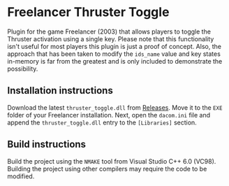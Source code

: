 # Freelancer Thruster Toggle
Plugin for the game Freelancer (2003) that allows players to toggle the Thruster activation using a single key.
Please note that this functionality isn't useful for most players this plugin is just a proof of concept.
Also, the approach that has been taken to modify the `ids_name` value and key states in-memory is far from the greatest and is only included to demonstrate the possibility.

## Installation instructions
Download the latest `thruster_toggle.dll` from [Releases](https://github.com/BC46/freelancer-thruster-toggle/releases). Move it to the `EXE` folder of your Freelancer installation.
Next, open the `dacom.ini` file and append the `thruster_toggle.dll` entry to the `[Libraries]` section. 

## Build instructions
Build the project using the `NMAKE` tool from Visual Studio C++ 6.0 (VC98). Building the project using other compilers may require the code to be modified.
